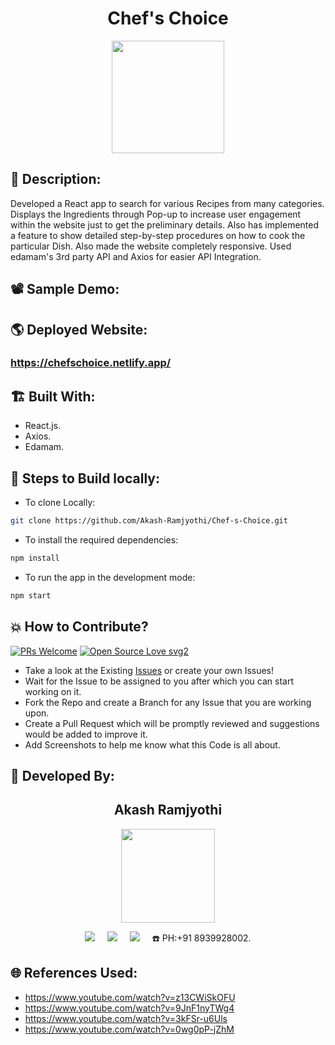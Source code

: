 <h1 align="center">Chef's Choice</h1>

<p align="center">
<img src="https://user-images.githubusercontent.com/54114888/158064237-c79593c6-5542-4095-bdce-a111118707b4.png" width="180" height="180">
</p>

## 📜 Description:
Developed a React app to search for various Recipes from many categories. Displays the Ingredients through Pop-up to increase user engagement within the website just to get the preliminary details. Also has implemented a feature to show detailed step-by-step procedures on how to cook the particular Dish. Also made the website completely responsive. Used edamam's 3rd party API and Axios for easier API Integration.

## 📽 Sample Demo:

## 🌎 Deployed Website:
### https://chefschoice.netlify.app/

## 🏗 Built With:
 - React.js.
 - Axios.
 - Edamam.

## 🧪 Steps to Build locally:
- To clone Locally: 
```bash
git clone https://github.com/Akash-Ramjyothi/Chef-s-Choice.git
```
- To install the required dependencies: 
```bash
npm install
```
- To run the app in the development mode: 
```bash
npm start
```

## 💥 How to Contribute?

[![PRs Welcome](https://img.shields.io/badge/PRs-welcome-brightgreen.svg?style=flat-square)](http://makeapullrequest.com)
[![Open Source Love svg2](https://badges.frapsoft.com/os/v2/open-source.svg?v=103)](https://github.com/ellerbrock/open-source-badges/) 

- Take a look at the Existing [Issues](https://github.com/Akash-Ramjyothi/Chef-s-Choice/issues) or create your own Issues!
- Wait for the Issue to be assigned to you after which you can start working on it.
- Fork the Repo and create a Branch for any Issue that you are working upon.
- Create a Pull Request which will be promptly reviewed and suggestions would be added to improve it.
- Add Screenshots to help me know what this Code is all about.

## 👦 Developed By:
<h2 align="center">Akash Ramjyothi</h2>
<p align="center">
  <a href="https://github.com/Akash-Ramjyothi"><img src="https://avatars.githubusercontent.com/u/54114888?v=4" width=150px height=150px /></a> 
    
<p align="center">
  <a target="_blank"href="https://www.linkedin.com/in/akash-ramjyothi/"><img src="https://img.shields.io/badge/linkedin-%230077B5.svg?&style=for-the-badge&logo=linkedin&logoColor=white" /></a>&nbsp;&nbsp;&nbsp;&nbsp;
  <a href="mailto:akash.ramjyothi@gmail.com?subject=Hello%20Akash,%20From%20Github"><img src="https://img.shields.io/badge/gmail-%23D14836.svg?&style=for-the-badge&logo=gmail&logoColor=white" /></a>&nbsp;&nbsp;&nbsp;&nbsp;
  <a href="https://www.instagram.com/akash.ramjyothi/"><img src="https://img.shields.io/badge/instagram-%23D14836.svg?&style=for-the-badge&logo=instagram&logoColor=pink" /></a>&nbsp;&nbsp;&nbsp;&nbsp;
  ☎️ PH:+91 8939928002.
</p>

## 🌐 References Used:
- https://www.youtube.com/watch?v=z13CWiSkOFU
- https://www.youtube.com/watch?v=9JnF1nyTWg4
- https://www.youtube.com/watch?v=3kFSr-u6Uls
- https://www.youtube.com/watch?v=0wg0pP-jZhM
